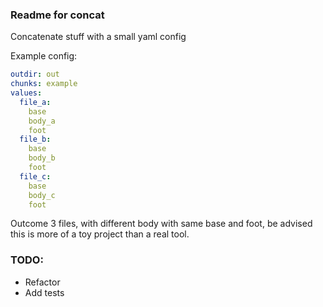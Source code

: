### Readme for concat
Concatenate stuff with a small yaml config

Example config:
```yaml
outdir: out
chunks: example
values:
  file_a:
    base
    body_a
    foot
  file_b:
    base
    body_b
    foot
  file_c:
    base
    body_c
    foot
```

Outcome 3 files, with different body with same base and foot, be advised this is more of a toy project than a real tool.

### TODO:
- Refactor
- Add tests
